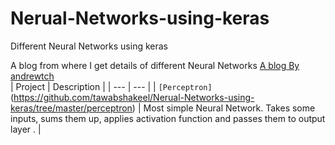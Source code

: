 # Nerual-Networks-using-keras
Different Neural Networks using keras

A blog from where I get details of different Neural Networks [A blog By andrewtch](https://towardsdatascience.com/the-mostly-complete-chart-of-neural-networks-explained-3fb6f2367464)
<br>
| Project | Description |
| --- | --- |
| `[Perceptron]`(https://github.com/tawabshakeel/Nerual-Networks-using-keras/tree/master/perceptron) | Most simple Neural Network. Takes some inputs, sums them up, applies activation function and passes them to output layer . |
